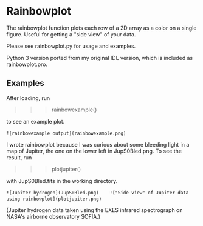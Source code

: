 # Rainbowplot

The rainbowplot function plots each row of a 2D array as a color on a single figure. Useful for getting a "side view" of your data. 

Please see rainbowplot.py for usage and examples. 

Python 3 version ported from my original IDL version, which is included as rainbowplot.pro.

## Examples

After loading, run 

>>> rainbowexample()

to see an example plot.


    ![rainbowexample output](rainbowexample.png)


I wrote rainbowplot because I was curious about some bleeding light in a map of Jupiter, the one on the lower left in JupS0Bled.png. To see the result, run 

>>> plotjupiter()

with JupS0Bled.fits in the working directory. 



    ![Jupiter hydrogen](JupS0Bled.png)    !["Side view" of Jupiter data using rainbowplot](plotjupiter.png)


(Jupiter hydrogen data taken using the EXES infrared spectrograph on NASA's airborne observatory SOFIA.)





